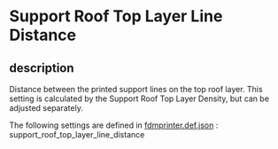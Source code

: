 # Support Roof Top Layer Line Distance


## description

Distance between the printed support lines on the top roof layer. This setting is calculated by the Support Roof Top Layer Density, but can be adjusted separately.


The following settings are defined in [fdmprinter.def.json](https://github.com/smartavionics/Cura/blob/mb-master/resources/definitions/fdmprinter.def.json) : support_roof_top_layer_line_distance

